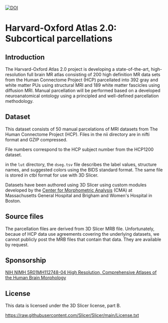 [![DOI](https://zenodo.org/badge/521466842.svg)](https://zenodo.org/badge/latestdoi/521466842)


# Harvard-Oxford Atlas 2.0: Subcortical parcellations


## Introduction

The Harvard-Oxford Atlas 2.0 project is developing a state-of-the-art,
high-resolution full brain MR atlas consisting of 200 high definition
MR data sets from the Human Connectome Project (HCP) parcellated into
392 gray and white matter PUs using structural MRI and 189 white
matter fascicles using diffusion MRI. Manual parcellation will be
performed based on a developed neuroanatomical ontology using a
principled and well-defined parcellation methodology.

## Dataset

This dataset consists of 50 manual parcelations of MRI datasets from
The Human Connectome Project (HCP). Files in the nii directory are in 
nifti format and GZIP compressed.

File numbers correspond to the HCP subject number from the HCP1200 dataset.

in the `lut` directory, the `dseg.tsv` file describes the label values,
structure names, and suggested colors using the BIDS standard format. The 
same file is stored in ctbl format for use with 3D Slicer.

Datasets have been authored using 3D Slicer using custom modules developed
by the [Center for Morphometric Analysis](https://cma.mgh.harvard.edu) (CMA) 
at Massachusetts General Hospital and Brigham and Women's Hospital in Boston.

## Source files
The parcellation files are derived from 3D Slicer MRB file. Unfortunately, becaue
of HCP data use agreements covering the underlying datasets, we cannot publicly
post the MRB files that contain that data. They are available by request.

## Sponsorship

[NIH NIMH 5R01MH112748-04 High Resolution, Comprehensive Atlases of the Human Brain Morphology](https://reporter.nih.gov/search/QhVboFoXdUe_XiAriH9B5w/project-details/10053340)

## License

This data is licensed under the 3D Slicer license, part B.

https://raw.githubusercontent.com/Slicer/Slicer/main/License.txt

